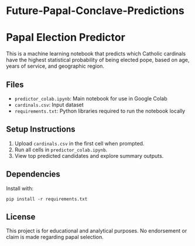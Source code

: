 # Future-Papal-Conclave-Predictions
# Papal Election Predictor

This is a machine learning notebook that predicts which Catholic cardinals have the highest statistical probability of being elected pope, based on age, years of service, and geographic region.

## Files

- `predictor_colab.ipynb`: Main notebook for use in Google Colab
- `cardinals.csv`: Input dataset
- `requirements.txt`: Python libraries required to run the notebook locally

## Setup Instructions

1. Upload `cardinals.csv` in the first cell when prompted.
2. Run all cells in `predictor_colab.ipynb`.
3. View top predicted candidates and explore summary outputs.

## Dependencies

Install with:

```
pip install -r requirements.txt
```

## License

This project is for educational and analytical purposes. No endorsement or claim is made regarding papal selection.
